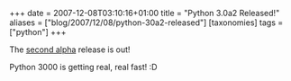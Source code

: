 +++
date = 2007-12-08T03:10:16+01:00
title = "Python 3.0a2 Released!"
aliases = ["blog/2007/12/08/python-30a2-released"]
[taxonomies]
tags = ["python"]
+++

The [second alpha](http://python.org/download/releases/3.0/) release is out!

Python 3000 is getting real, real fast! :D
